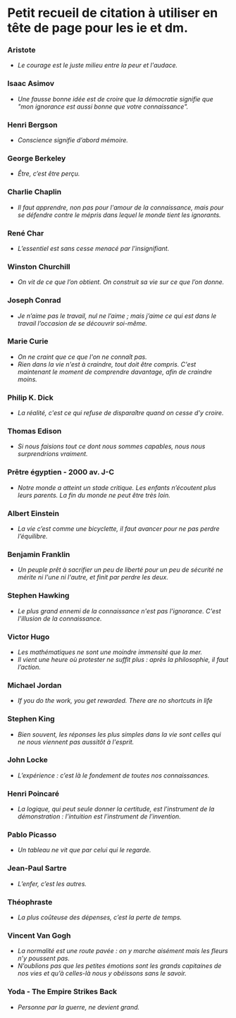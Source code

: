 # Petit recueil de citation à utiliser en tête de page pour les ie et dm.


### Aristote

- *Le courage est le juste milieu entre la peur et l'audace.* 

### Isaac Asimov 

- *Une fausse bonne idée est de croire que la démocratie signifie que "mon ignorance est aussi bonne que votre connaissance".*

### Henri Bergson
- *Conscience signifie d’abord mémoire.*

### George Berkeley
- *Être, c’est être perçu.*

### Charlie Chaplin

- *Il faut apprendre, non pas pour l'amour de la connaissance, mais pour se défendre contre le mépris dans lequel le monde tient les ignorants.*

### René Char

- *L’essentiel est sans cesse menacé par l’insignifiant.*

### Winston Churchill

- *On vit de ce que l’on obtient. On construit sa vie sur ce que l’on donne.*

### Joseph Conrad

- *Je n’aime pas le travail, nul ne l’aime ; mais j’aime ce qui est dans le travail l’occasion de se découvrir soi-même.*

### Marie Curie

- *On ne craint que ce que l'on ne connaît pas.*
- *Rien dans la vie n'est à craindre, tout doit être compris. C'est maintenant le moment de comprendre davantage, afin de craindre moins.*

### Philip K. Dick

- *La réalité, c'est ce qui refuse de disparaître quand on cesse d'y croire.* 

### Thomas Edison

- *Si nous faisions tout ce dont nous sommes capables, nous nous surprendrions vraiment.*

### Prêtre égyptien - 2000 av. J-C

- *Notre monde a atteint un stade critique. Les enfants n’écoutent plus leurs parents. La fin du monde ne peut être très loin.*

### Albert Einstein

- *La vie c’est comme une bicyclette, il faut avancer pour ne pas perdre l’équilibre.*

### Benjamin Franklin

- *Un peuple prêt à sacrifier un peu de liberté pour un peu de sécurité ne mérite ni l'une ni l'autre, et finit par perdre les deux.*

### Stephen Hawking

- *Le plus grand ennemi de la connaissance n'est pas l'ignorance. C'est l'illusion de la connaissance.*

### Victor Hugo

- *Les mathématiques ne sont une moindre immensité que la mer.*
- *Il vient une heure où protester ne suffit plus : après la philosophie, il faut l’action.*

### Michael Jordan
- *If you do the work, you get rewarded. There are no shortcuts in life*

### Stephen King

- *Bien souvent, les réponses les plus simples dans la vie sont celles qui ne nous viennent pas aussitôt à l'esprit.*

### John Locke

 - *L’expérience : c’est là le fondement de toutes nos connaissances.*

### Henri Poincaré
- *La logique, qui peut seule donner la certitude, est l’instrument de la démonstration : l’intuition est l’instrument de l’invention.*

### Pablo Picasso

- *Un tableau ne vit que par celui qui le regarde.*

### Jean-Paul Sartre 
- *L’enfer, c’est les autres.*

### Théophraste

- *La plus coûteuse des dépenses, c’est la perte de temps.*

### Vincent Van Gogh

- *La normalité est une route pavée : on y marche aisément mais les fleurs n’y poussent pas.*
- *N’oublions pas que les petites émotions sont les grands capitaines de nos vies et qu’à celles-là nous y obéissons sans le savoir.*

### Yoda - The Empire Strikes Back
- *Personne par la guerre, ne devient grand.* 
